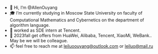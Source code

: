 - 👋 Hi, I’m @AllenOuyang
- 🎓 I’m currently studying in Moscow State University on faculty of Computational Mathematics and Cybernetics on the department of algorithm language.
- 💼 worked as SDE intern at Tencent.
- 💌 2023fall get offers from HuaWei, Alibaba, Tencent, XiaoMi, WeBank.. May be we will be colleague.
- 📫 feel free to reach me at leiluoouyang@outlook.com or leiluo@mail.ru

<!---
AllenOuyang/AllenOuyang is a ✨ special ✨ repository because its `README.md` (this file) appears on your GitHub profile.
You can click the Preview link to take a look at your changes.
--->
